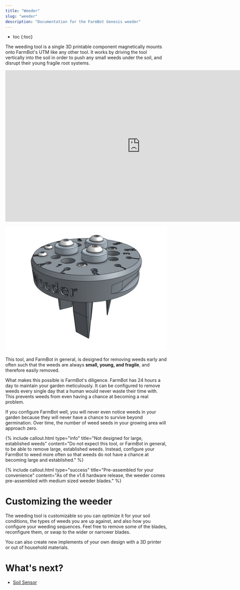 ```yaml
---
title: "Weeder"
slug: "weeder"
description: "Documentation for the FarmBot Genesis weeder"
---
```


* toc
{:toc}

The weeding tool is a single 3D printable component magnetically mounts onto FarmBot's UTM like any other tool. It works by driving the tool vertically into the soil in order to push any small weeds under the soil, and disrupt their young fragile root systems.

<iframe width="840" height="473" src="https://www.youtube.com/embed/NsEdALh3ZYY" frameborder="0" allow="accelerometer; autoplay; clipboard-write; encrypted-media; gyroscope; picture-in-picture" allowfullscreen></iframe>

![weeder](_images/weeder.png)

This tool, and FarmBot in general, is designed for removing weeds early and often such that the weeds are always **small, young, and fragile**, and therefore easily removed.

What makes this possible is FarmBot's diligence. FarmBot has 24 hours a day to maintain your garden meticulously. It can be configured to remove weeds every single day that a human would never waste their time with. This prevents weeds from even having a chance at becoming a real problem.

If you configure FarmBot well, you will never even notice weeds in your garden because they will never have a chance to survive beyond germination. Over time, the number of weed seeds in your growing area will approach zero.

{%
include callout.html
type="info"
title="Not designed for large, established weeds"
content="Do not expect this tool, or FarmBot in general, to be able to remove large, established weeds. Instead, configure your FarmBot to weed more often so that weeds do not have a chance at becoming large and established."
%}

{%
include callout.html
type="success"
title="Pre-assembled for your convenience"
content="As of the v1.6 hardware release, the weeder comes pre-assembled with medium sized weeder blades."
%}

# Customizing the weeder

The weeding tool is customizable so you can optimize it for your soil conditions, the types of weeds you are up against, and also how you configure your weeding sequences. Feel free to remove some of the blades, reconfigure them, or swap to the wider or narrower blades.

You can also create new implements of your own design with a 3D printer or out of household materials.

# What's next?

 * [Soil Sensor](soil-sensor.md)
